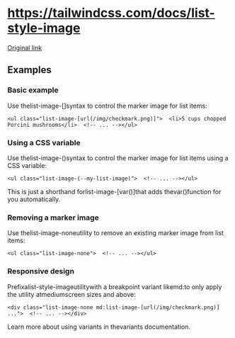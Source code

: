 # https://tailwindcss.com/docs/list-style-image

[Original link](https://tailwindcss.com/docs/list-style-image)

## Examples

### Basic example

Use thelist-image-[<value>]syntax to control the marker image for list items:

```
<ul class="list-image-[url(/img/checkmark.png)]">  <li>5 cups chopped Porcini mushrooms</li>  <!-- ... --></ul>
```

### Using a CSS variable

Use thelist-image-(<custom-property>)syntax to control the marker image for list items using a CSS variable:

```
<ul class="list-image-(--my-list-image)">  <!-- ... --></ul>
```

This is just a shorthand forlist-image-[var(<custom-property>)]that adds thevar()function for you automatically.

### Removing a marker image

Use thelist-image-noneutility to remove an existing marker image from list items:

```
<ul class="list-image-none">  <!-- ... --></ul>
```

### Responsive design

Prefixalist-style-imageutilitywith a breakpoint variant likemd:to only apply the utility atmediumscreen sizes and above:

```
<div class="list-image-none md:list-image-[url(/img/checkmark.png)] ...">  <!-- ... --></div>
```

Learn more about using variants in thevariants documentation.
